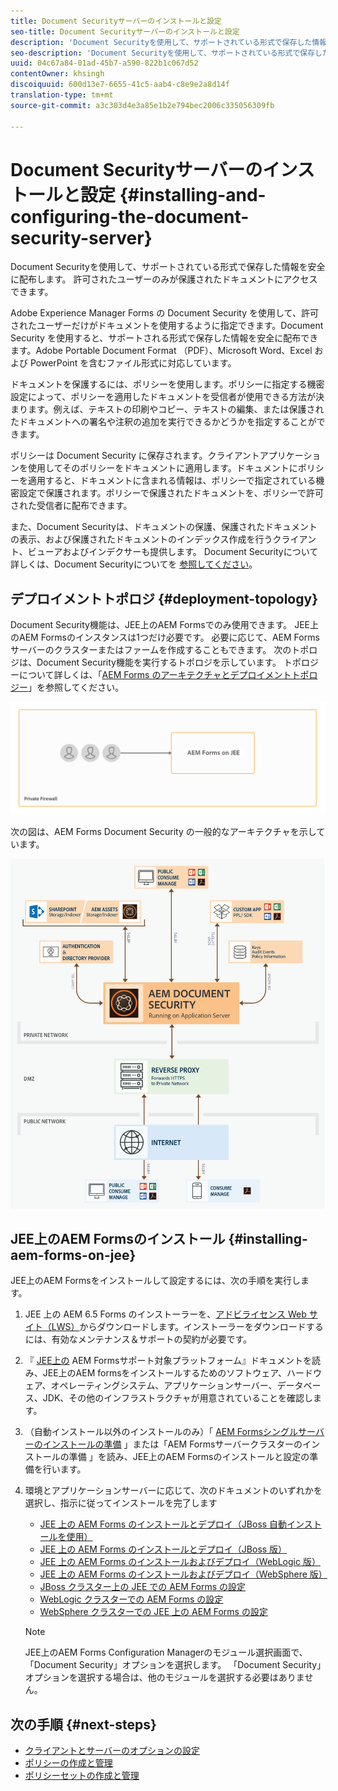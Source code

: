 ```yaml
---
title: Document Securityサーバーのインストールと設定
seo-title: Document Securityサーバーのインストールと設定
description: 'Document Securityを使用して、サポートされている形式で保存した情報を安全に配布します。 許可されたユーザーのみが保護されたドキュメントにアクセスできます。 '
seo-description: 'Document Securityを使用して、サポートされている形式で保存した情報を安全に配布します。 許可されたユーザーのみが保護されたドキュメントにアクセスできます。 '
uuid: 04c67a84-01ad-45b7-a590-822b1c067d52
contentOwner: khsingh
discoiquuid: 600d13e7-6655-41c5-aab4-c8e9e2a8d14f
translation-type: tm+mt
source-git-commit: a3c303d4e3a85e1b2e794bec2006c335056309fb

---
```



# Document Securityサーバーのインストールと設定 {#installing-and-configuring-the-document-security-server}

Document Securityを使用して、サポートされている形式で保存した情報を安全に配布します。 許可されたユーザーのみが保護されたドキュメントにアクセスできます。

Adobe Experience Manager Forms の Document Security を使用して、許可されたユーザーだけがドキュメントを使用するように指定できます。Document Security を使用すると、サポートされる形式で保存した情報を安全に配布できます。Adobe Portable Document Format （PDF）、Microsoft Word、Excel および PowerPoint を含むファイル形式に対応しています。

ドキュメントを保護するには、ポリシーを使用します。ポリシーに指定する機密設定によって、ポリシーを適用したドキュメントを受信者が使用できる方法が決まります。例えば、テキストの印刷やコピー、テキストの編集、または保護されたドキュメントへの署名や注釈の追加を実行できるかどうかを指定することができます。

ポリシーは Document Security に保存されます。クライアントアプリケーションを使用してそのポリシーをドキュメントに適用します。ドキュメントにポリシーを適用すると、ドキュメントに含まれる情報は、ポリシーで指定されている機密設定で保護されます。ポリシーで保護されたドキュメントを、ポリシーで許可された受信者に配布できます。

また、Document Securityは、ドキュメントの保護、保護されたドキュメントの表示、および保護されたドキュメントのインデックス作成を行うクライアント、ビューアおよびインデクサーも提供します。 Document Securityについて詳しくは、Document Securityについてを [参照してください](/help/forms/using/admin-help/document-security.md)。

## デプロイメントトポロジ  {#deployment-topology}

Document Security機能は、JEE上のAEM Formsでのみ使用できます。 JEE上のAEM Formsのインスタンスは1つだけ必要です。 必要に応じて、AEM Formsサーバーのクラスターまたはファームを作成することもできます。 次のトポロジは、Document Security機能を実行するトポロジを示しています。 トポロジーについて詳しくは、「[AEM Forms のアーキテクチャとデプロイメントトポロジー](aem-forms-architecture-deployment.md)」を参照してください。

<!--fix above link-->

![](do-not-localize/document-security-server_topology.png)

次の図は、AEM Forms Document Security の一般的なアーキテクチャを示しています。

![](do-not-localize/document-security-typical-environment.png)

## JEE上のAEM Formsのインストール {#installing-aem-forms-on-jee}

JEE上のAEM Formsをインストールして設定するには、次の手順を実行します。

1. JEE 上の AEM 6.5 Forms のインストーラーを、[アドビライセンス Web サイト（LWS）](https://licensing.adobe.com/)からダウンロードします。インストーラーをダウンロードするには、有効なメンテナンス＆サポートの契約が必要です。
1. 『 [JEE上の](/help/forms/using/aem-forms-jee-supported-platforms.md) AEM Formsサポート対象プラットフォーム』ドキュメントを読み、JEE上のAEM formsをインストールするためのソフトウェア、ハードウェア、オペレーティングシステム、アプリケーションサーバー、データベース、JDK、その他のインフラストラクチャが用意されていることを確認します。
1. （自動インストール以外のインストールのみ）「 [AEM Formsシングルサーバーのインストールの準備](https://www.adobe.com/go/learn_aemforms_prepareInstallsingle_64) 」または「AEM Formsサーバークラスターのインストールの準備 [](https://www.adobe.com/go/learn_aemforms_prepareInstallcluster_64) 」を読み、JEE上のAEM Formsのインストールと設定の準備を行います。
1. 環境とアプリケーションサーバーに応じて、次のドキュメントのいずれかを選択し、指示に従ってインストールを完了します

   * [JEE 上の AEM Forms のインストールとデプロイ（JBoss 自動インストールを使用）](https://www.adobe.com/go/learn_aemforms_installTurnkey_64)
   * [JEE 上の AEM Forms のインストールとデプロイ（JBoss 版）](https://www.adobe.com/go/learn_aemforms_installJBoss_64)
   * [JEE 上の AEM Forms のインストールおよびデプロイ（WebLogic 版）](https://www.adobe.com/go/learn_aemforms_installWebLogic_64)
   * [JEE 上の AEM Forms のインストールおよびデプロイ（WebSphere 版）](https://www.adobe.com/go/learn_aemforms_installWebSphere_64)
   * [JBoss クラスター上の JEE での AEM Forms の設定](https://www.adobe.com/go/learn_aemforms_clusterJBoss_64)
   * [WebLogic クラスターでの AEM Forms の設定](https://www.adobe.com/go/learn_aemforms_clusterWebLogic_64)
   * [WebSphere クラスターでの JEE 上の AEM Forms の設定](https://www.adobe.com/go/learn_aemforms_clusterWebSphere_64)
   >[!NOTE]
   >
   >JEE上のAEM Forms Configuration Managerのモジュール選択画面で、「Document Security」オプションを選択します。 「Document Security」オプションを選択する場合は、他のモジュールを選択する必要はありません。

## 次の手順 {#next-steps}

* [クライアントとサーバーのオプションの設定](/help/forms/using/admin-help/configuring-client-server-options.md)
* [ポリシーの作成と管理](/help/forms/using/admin-help/creating-policies.md)
* [ポリシーセットの作成と管理](/help/forms/using/admin-help/creating-policy-sets.md)
